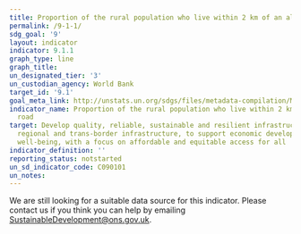 ```yaml
---
title: Proportion of the rural population who live within 2 km of an all-season road
permalink: /9-1-1/
sdg_goal: '9'
layout: indicator
indicator: 9.1.1
graph_type: line
graph_title:
un_designated_tier: '3'
un_custodian_agency: World Bank
target_id: '9.1'
goal_meta_link: http://unstats.un.org/sdgs/files/metadata-compilation/Metadata-Goal-9.pdf
indicator_name: Proportion of the rural population who live within 2 km of an all-season
  road
target: Develop quality, reliable, sustainable and resilient infrastructure, including
  regional and trans-border infrastructure, to support economic development and human
  well-being, with a focus on affordable and equitable access for all
indicator_definition: ''
reporting_status: notstarted
un_sd_indicator_code: C090101
un_notes:
---
```


We are still looking for a suitable data source for this indicator. Please contact us if you think you can help by emailing <a href="mailto:SustainableDevelopment@ons.gov.uk">SustainableDevelopment@ons.gov.uk</a>.


